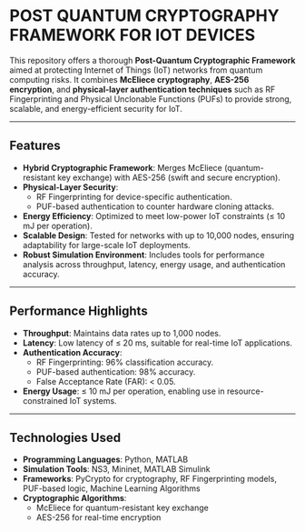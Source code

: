 # POST QUANTUM CRYPTOGRAPHY FRAMEWORK FOR IOT DEVICES


This repository offers a thorough  **Post-Quantum Cryptographic Framework** aimed at protecting Internet of Things (IoT) networks from quantum computing risks. It combines **McEliece cryptography**, **AES-256 encryption**, and **physical-layer authentication techniques** such as  RF Fingerprinting and Physical Unclonable Functions (PUFs) to provide strong, scalable, and energy-efficient security for IoT.

---

## Features

- **Hybrid Cryptographic Framework**: Merges McEliece (quantum-resistant key exchange) with AES-256 (swift and secure encryption).
- **Physical-Layer Security**:
  - RF Fingerprinting for device-specific authentication.
  - PUF-based authentication to counter hardware cloning attacks.
- **Energy Efficiency**: Optimized to meet low-power IoT constraints (≤ 10 mJ per operation).
- **Scalable Design**: Tested for networks with up to 10,000 nodes, ensuring adaptability for large-scale IoT deployments.
- **Robust Simulation Environment**: Includes tools for performance analysis across throughput, latency, energy usage, and authentication accuracy.

---

## Performance Highlights

- **Throughput**: Maintains data rates up to 1,000 nodes.
- **Latency**: Low latency of ≤ 20 ms, suitable for real-time IoT applications.
- **Authentication Accuracy**:
  - RF Fingerprinting: 96% classification accuracy.
  - PUF-based authentication: 98% accuracy.
  - False Acceptance Rate (FAR): < 0.05.
- **Energy Usage**: ≤ 10 mJ per operation, enabling use in resource-constrained IoT systems.

---

## Technologies Used

- **Programming Languages**: Python, MATLAB
- **Simulation Tools**: NS3, Mininet, MATLAB Simulink
- **Frameworks**: PyCrypto for cryptography, RF Fingerprinting models, PUF-based logic, Machine Learning Algorithms
- **Cryptographic Algorithms**:
  - McEliece for quantum-resistant key exchange
  - AES-256 for real-time encryption

